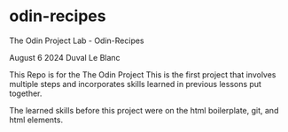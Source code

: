 # odin-recipes
The Odin Project Lab - Odin-Recipes

August 6 2024
Duval Le Blanc

This Repo is for the The Odin Project
This is the first project that involves multiple steps and incorporates skills learned in previous lessons 
put together. 

The learned skills before this project were on the html boilerplate, git, and html elements. 
